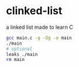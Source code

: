 # clinked-list
a linked list made to learn C

```bash
gcc main.c -g -Og -o main
./main
# optional
leaks ./main
rm main
```
